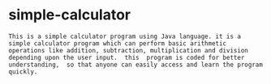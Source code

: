 # simple-calculator
    This is a simple calculator program using Java language. it is a simple calculator program which can perform basic arithmetic operations like addition, subtraction, multiplication and division depending upon the user input.  this  program is coded for better understanding,  so that anyone can easily access and learn the program quickly.
